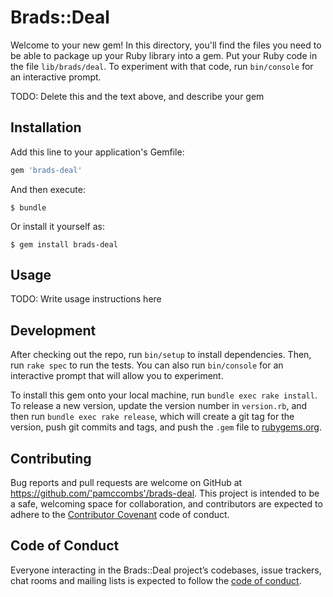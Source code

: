 # Brads::Deal

Welcome to your new gem! In this directory, you'll find the files you need to be able to package up your Ruby library into a gem. Put your Ruby code in the file `lib/brads/deal`. To experiment with that code, run `bin/console` for an interactive prompt.

TODO: Delete this and the text above, and describe your gem

## Installation

Add this line to your application's Gemfile:

```ruby
gem 'brads-deal'
```

And then execute:

    $ bundle

Or install it yourself as:

    $ gem install brads-deal

## Usage

TODO: Write usage instructions here

## Development

After checking out the repo, run `bin/setup` to install dependencies. Then, run `rake spec` to run the tests. You can also run `bin/console` for an interactive prompt that will allow you to experiment.

To install this gem onto your local machine, run `bundle exec rake install`. To release a new version, update the version number in `version.rb`, and then run `bundle exec rake release`, which will create a git tag for the version, push git commits and tags, and push the `.gem` file to [rubygems.org](https://rubygems.org).

## Contributing

Bug reports and pull requests are welcome on GitHub at https://github.com/'pamccombs'/brads-deal. This project is intended to be a safe, welcoming space for collaboration, and contributors are expected to adhere to the [Contributor Covenant](http://contributor-covenant.org) code of conduct.

## Code of Conduct

Everyone interacting in the Brads::Deal project’s codebases, issue trackers, chat rooms and mailing lists is expected to follow the [code of conduct](https://github.com/'pamccombs'/brads-deal/blob/master/CODE_OF_CONDUCT.md).
